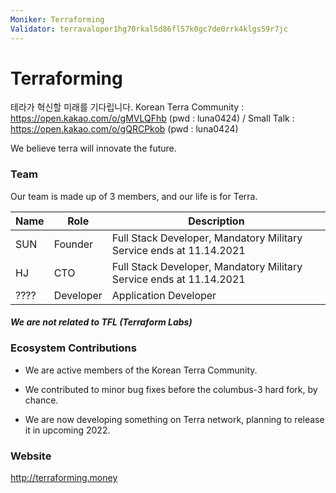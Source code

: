 ```yaml
---
Moniker: Terraforming
Validator: terravaloper1hg70rkal5d86fl57k0gc7de0rrk4klgs59r7jc
---
```


# Terraforming

테라가 혁신할 미래를 기다립니다. Korean Terra Community : https://open.kakao.com/o/gMVLQFhb (pwd : luna0424) / Small Talk : https://open.kakao.com/o/gQRCPkob (pwd : luna0424)

We believe terra will innovate the future.

### Team

Our team is made up of 3 members, and our life is for Terra.

| Name | Role    | Description                                                         |
| ---- | ------- | --------------------------------------------------------------------|
| SUN | Founder | Full Stack Developer, Mandatory Military Service ends at 11.14.2021 |
| HJ | CTO     | Full Stack Developer, Mandatory Military Service ends at 11.14.2021 |
| ???? | Developer| Application Developer |

#### *We are not related to TFL (Terraform Labs)*

### Ecosystem Contributions

- We are active members of the Korean Terra Community.

- We contributed to minor bug fixes before the columbus-3 hard fork, by chance.

- We are now developing something on Terra network, planning to release it in upcoming 2022.

### Website

http://terraforming.money

